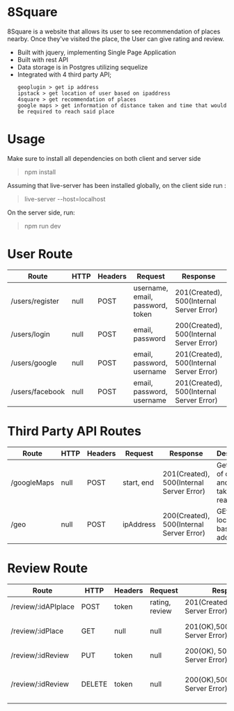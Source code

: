 # 8Square
8Square is a website that allows its user to see recommendation of places nearby. Once they've visited the place, the User can give rating and review.

  - Built with jquery, implementing Single Page Application 
 - Built with rest API
 - Data storage is in Postgres utilizing sequelize
 - Integrated with 4 third party API;
    ```
    geoplugin > get ip address
    ipstack > get location of user based on ipaddress
    4square > get recommendation of places
    google maps > get information of distance taken and time that would be required to reach said place
    ```
# Usage
Make sure to install all dependencies on both client and server side
> npm install

Assuming that live-server has been installed globally, on the client side run :
> live-server --host=localhost

On the server side, run:
>npm run dev
# User Route
| Route | HTTP | Headers | Request | Response | Description|
| ----------- | ----------- |----------- |----------- | ----------- |-------|
| /users/register |null| POST |username, email, password, token|201(Created), 500(Internal Server Error)|Sign in to the website|
| /users/login |null| POST |email,  password|200(Created), 500(Internal Server Error)|Log in to the website|
| /users/google |null| POST |email,  password, username|201(Created), 500(Internal Server Error)|Google Sign in|
| /users/facebook |null| POST |email,  password, username|201(Created), 500(Internal Server Error)|Facebook Sign in|

# Third Party API Routes
| Route | HTTP | Headers | Request | Response | Description|
| ----------- | ----------- |----------- |----------- | ----------- |-------|
| /googleMaps |null| POST |start, end|201(Created), 500(Internal Server Error)|Get details of distance and time taken to reach|
| /geo |null| POST |ipAddress|200(Created), 500(Internal Server Error)|GEt location based on ip address|

# Review Route
| Route | HTTP | Headers | Request | Response | Description|
| ----------- | ----------- |----------- |----------- | ----------- |-------|
| /review/:idAPIplace | POST |token|rating, review|201(Created),500(Internal Server Error) |Post Review
| /review/:idPlace| GET |null|null|201(OK),500(Internal Server Error) |get Id details (authenticated User)
| /review/:idReview | PUT|token|null|200(OK), 500(Internal Server Error)|update review
| /review/:idReview| DELETE |token|null|200(OK),500(Internal Server Error) |Edit to do  (authenticated and authorized)